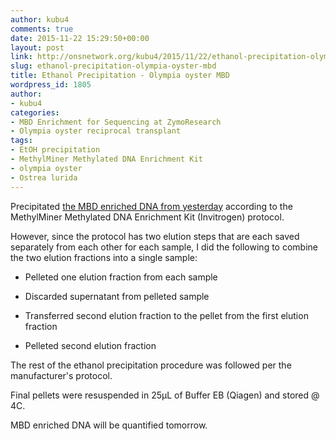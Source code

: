 ```yaml
---
author: kubu4
comments: true
date: 2015-11-22 15:29:50+00:00
layout: post
link: http://onsnetwork.org/kubu4/2015/11/22/ethanol-precipitation-olympia-oyster-mbd/
slug: ethanol-precipitation-olympia-oyster-mbd
title: Ethanol Precipitation - Olympia oyster MBD
wordpress_id: 1805
author:
- kubu4
categories:
- MBD Enrichment for Sequencing at ZymoResearch
- Olympia oyster reciprocal transplant
tags:
- EtOH precipitation
- MethylMiner Methylated DNA Enrichment Kit
- olympia oyster
- Ostrea lurida
---
```


Precipitated [the MBD enriched DNA from yesterday](http://onsnetwork.org/kubu4/2015/11/21/mbd-enrichment-sonicated-olympia-oyster-gdna/) according to the MethylMiner Methylated DNA Enrichment Kit (Invitrogen) protocol.

However, since the protocol has two elution steps that are each saved separately from each other for each sample, I did the following to combine the two elution fractions into a single sample:




    
  * Pelleted one elution fraction from each sample

    
  * Discarded supernatant from pelleted sample

    
  * Transferred second elution fraction to the pellet from the first elution fraction

    
  * Pelleted second elution fraction



The rest of the ethanol precipitation procedure was followed per the manufacturer's protocol.

Final pellets were resuspended in 25μL of Buffer EB (Qiagen) and stored @ 4C.

MBD enriched DNA will be quantified tomorrow.
